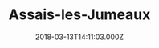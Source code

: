 ---
date: 2018-03-13T14:11:03.000Z
title: Assais-les-Jumeaux
latitude: 46.78823775471482
longitude: -0.05947951487014193
category: checkin
---